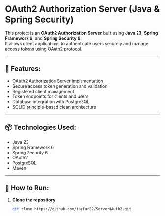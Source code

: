 # OAuth2 Authorization Server (Java & Spring Security)

This project is an **OAuth2 Authorization Server** built using **Java 23**, **Spring Framework 6**, and **Spring Security 6**.  
It allows client applications to authenticate users securely and manage access tokens using OAuth2 protocol.

---

## 📌 Features:
- OAuth2 Authorization Server implementation
- Secure access token generation and validation
- Registered client management
- Token endpoints for clients and users
- Database integration with PostgreSQL
- SOLID principle-based clean architecture

---

## 📦 Technologies Used:
- Java 23
- Spring Framework 6
- Spring Security 6
- OAuth2
- PostgreSQL
- Maven

---

## 🚀 How to Run:

1. **Clone the repository**
   ```bash
   git clone https://github.com/tayfur22/ServerOAuth2.git
